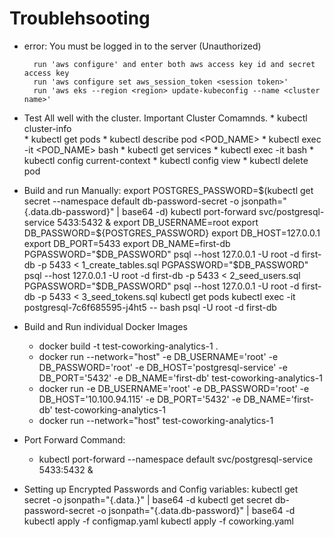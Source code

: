 




# Troublehsooting

* error: You must be logged in to the server (Unauthorized)

	    run 'aws configure' and enter both aws access key id and secret access key
	    run 'aws configure set aws_session_token <session token>'
	    run 'aws eks --region <region> update-kubeconfig --name <cluster name>'
	

* Test All well with the cluster. Important Cluster Comamnds. 
	  * kubectl cluster-info	
	  * kubectl get pods
	  * kubectl describe pod <POD_NAME>
	  * kubectl exec -it <POD_NAME> bash
	  * kubectl get services
	  * kubectl exec -it <pod name> bash
	  *	kubectl config current-context
	  * kubectl config view
      * kubectl delete pod <pod name>

* Build and run Manually:
   	export POSTGRES_PASSWORD=$(kubectl get secret --namespace default db-password-secret -o jsonpath="{.data.db-password}" | base64 -d)
	kubectl port-forward svc/postgresql-service 5433:5432 & 
	export DB_USERNAME=root
	export DB_PASSWORD=${POSTGRES_PASSWORD}
	export DB_HOST=127.0.0.1
	export DB_PORT=5433
	export DB_NAME=first-db
	PGPASSWORD="$DB_PASSWORD" psql --host 127.0.0.1 -U root -d first-db -p 5433 < 1_create_tables.sql
	PGPASSWORD="$DB_PASSWORD" psql --host 127.0.0.1 -U root -d first-db -p 5433 < 2_seed_users.sql
	PGPASSWORD="$DB_PASSWORD" psql --host 127.0.0.1 -U root -d first-db -p 5433 < 3_seed_tokens.sql
	kubectl get pods
	kubectl exec -it postgresql-7c6f685595-j4ht5 -- bash
	psql -U root -d first-db



* Build and Run individual Docker Images
	* docker build -t test-coworking-analytics-1 .
	* docker run --network="host" -e DB_USERNAME='root' -e DB_PASSWORD='root' -e DB_HOST='postgresql-service' -e DB_PORT='5432' -e DB_NAME='first-db' test-coworking-analytics-1     	
    * docker run -e DB_USERNAME='root' -e DB_PASSWORD='root' -e DB_HOST='10.100.94.115' -e DB_PORT='5432' -e DB_NAME='first-db' test-coworking-analytics-1  
    * docker run --network="host" test-coworking-analytics-1  


* Port Forward Command:
    * kubectl port-forward --namespace default svc/postgresql-service 5433:5432 &


* Setting up Encrypted Passwords and Config variables:
     kubectl get secret <NAME OF THE Secret> -o jsonpath="{.data.<THE KEY FROM Secret WHICH has THE ENCODED PASSWORD>}" | base64 -d
     kubectl get secret db-password-secret -o jsonpath="{.data.db-password}" | base64 -d
	 kubectl apply -f configmap.yaml
	 kubectl apply -f coworking.yaml